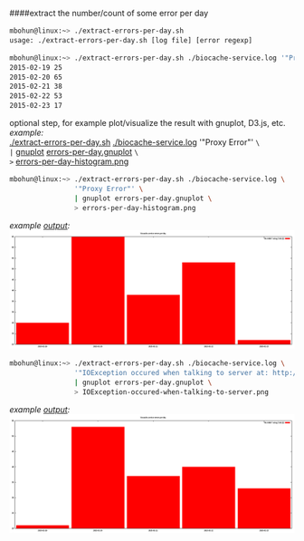 ####extract the number/count of some error per day

```BASH
mbohun@linux:~> ./extract-errors-per-day.sh
usage: ./extract-errors-per-day.sh [log file] [error regexp]
```
```BASH
mbohun@linux:~> ./extract-errors-per-day.sh ./biocache-service.log '"Proxy Error"'
2015-02-19 25
2015-02-20 65
2015-02-21 38
2015-02-22 53
2015-02-23 17
```
optional step, for example plot/visualize the result with gnuplot, D3.js, etc.  
*example:*  
[./extract-errors-per-day.sh](extract-errors-per-day.sh) [./biocache-service.log](biocache-service.log) '"Proxy Error"' `\`  
`|` [gnuplot](http://www.gnuplot.info) [errors-per-day.gnuplot](errors-per-day.gnuplot) `\`  
`>` [errors-per-day-histogram.png](errors-per-day-histogram.png)

```BASH
mbohun@linux:~> ./extract-errors-per-day.sh ./biocache-service.log \
                '"Proxy Error"' \
                | gnuplot errors-per-day.gnuplot \
                > errors-per-day-histogram.png
```
*example [output](errors-per-day-histogram.png):*
![Alt text](https://raw.githubusercontent.com/mbohun/ala_biocache_test/master/test/test-errors-per-day/errors-per-day-histogram.png "example ouptut")

```BASH
mbohun@linux:~> ./extract-errors-per-day.sh ./biocache-service.log \
                '"IOException occured when talking to server at: http://ala-rufus.it.csiro.au/solr"' \
                | gnuplot errors-per-day.gnuplot \
				> IOException-occured-when-talking-to-server.png
```
*example [output](IOException-occured-when-talking-to-server.png):*
![Alt text](https://raw.githubusercontent.com/mbohun/ala_biocache_test/master/test/test-errors-per-day/IOException-occured-when-talking-to-server.png "example ouptut")
